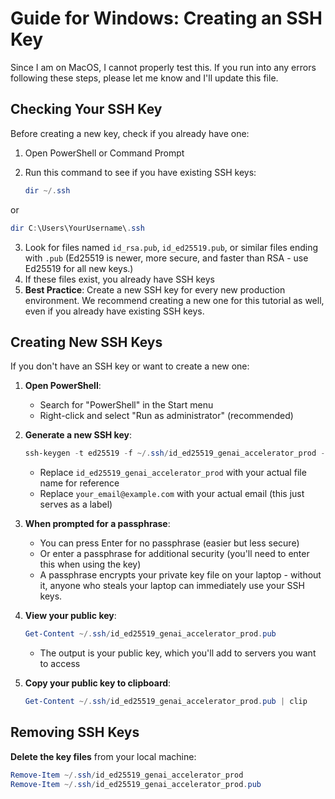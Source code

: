 # Guide for Windows: Creating an SSH Key

Since I am on MacOS, I cannot properly test this. If you run into any errors following these steps, please let me know and I'll update this file.

## Checking Your SSH Key

Before creating a new key, check if you already have one:

1. Open PowerShell or Command Prompt
2. Run this command to see if you have existing SSH keys:

   ```powershell
   dir ~/.ssh
   ```

or

   ```powershell
   dir C:\Users\YourUsername\.ssh
   ```

3. Look for files named `id_rsa.pub`, `id_ed25519.pub`, or similar files ending with `.pub` (Ed25519 is newer, more secure, and faster than RSA - use Ed25519 for all new keys.)
4. If these files exist, you already have SSH keys
5. **Best Practice**: Create a new SSH key for every new production environment. We recommend creating a new one for this tutorial as well, even if you already have existing SSH keys.

## Creating New SSH Keys

If you don't have an SSH key or want to create a new one:

1. **Open PowerShell**:
   - Search for "PowerShell" in the Start menu
   - Right-click and select "Run as administrator" (recommended)

2. **Generate a new SSH key**:

   ```powershell
   ssh-keygen -t ed25519 -f ~/.ssh/id_ed25519_genai_accelerator_prod -C "your_email@example.com"
   ```

   - Replace `id_ed25519_genai_accelerator_prod` with your actual file name for reference
   - Replace `your_email@example.com` with your actual email (this just serves as a label)

3. **When prompted for a passphrase**:
   - You can press Enter for no passphrase (easier but less secure)
   - Or enter a passphrase for additional security (you'll need to enter this when using the key)
   - A passphrase encrypts your private key file on your laptop - without it, anyone who steals your laptop can immediately use your SSH keys.

4. **View your public key**:

   ```powershell
   Get-Content ~/.ssh/id_ed25519_genai_accelerator_prod.pub
   ```

   - The output is your public key, which you'll add to servers you want to access

5. **Copy your public key to clipboard**:

   ```powershell
   Get-Content ~/.ssh/id_ed25519_genai_accelerator_prod.pub | clip
   ```

## Removing SSH Keys

**Delete the key files** from your local machine:

```powershell
Remove-Item ~/.ssh/id_ed25519_genai_accelerator_prod
Remove-Item ~/.ssh/id_ed25519_genai_accelerator_prod.pub
```
